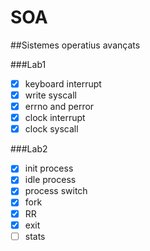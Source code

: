 # SOA

##Sistemes operatius avançats

###Lab1
- [x] keyboard interrupt
- [x] write syscall
- [x] errno and perror
- [x] clock interrupt
- [x] clock syscall

###Lab2
- [x] init process
- [x] idle process
- [x] process switch
- [x] fork
- [x] RR
- [x] exit
- [ ] stats
